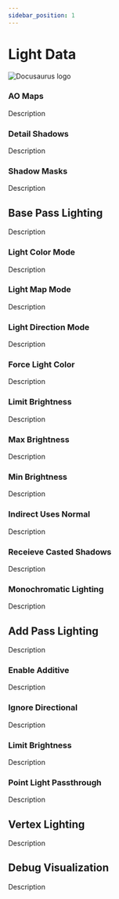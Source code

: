 ```yaml
---
sidebar_position: 1
---
```


# Light Data

![Docusaurus logo](/img/CirclelogoBig.png)

### AO Maps

Description

### Detail Shadows

Description

### Shadow Masks

Description

## Base Pass Lighting

Description

### Light Color Mode

Description

### Light Map Mode

Description

### Light Direction Mode

Description

### Force Light Color

Description

### Limit Brightness

Description

### Max Brightness

Description

### Min Brightness

Description

### Indirect Uses Normal

Description

### Receieve Casted Shadows

Description

### Monochromatic Lighting

Description

## Add Pass Lighting

Description

### Enable Additive

Description

### Ignore Directional

Description

### Limit Brightness

Description

### Point Light Passthrough

Description

## Vertex Lighting

Description

## Debug Visualization

Description